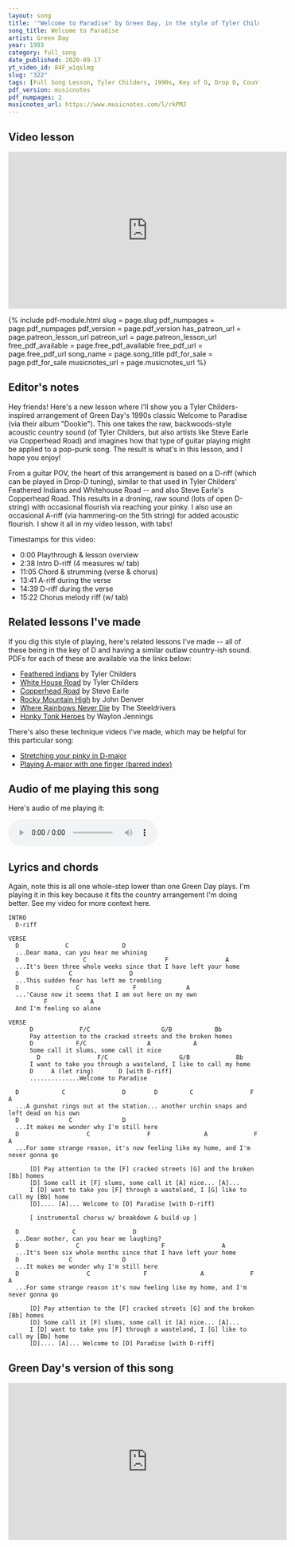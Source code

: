 ```yaml
---
layout: song
title: '"Welcome to Paradise" by Green Day, in the style of Tyler Childers'
song_title: Welcome to Paradise
artist: Green Day
year: 1993
category: full_song
date_published: 2020-09-17
yt_video_id: 84F_w1qslmg
slug: "322"
tags: [Full Song Lesson, Tyler Childers, 1990s, Key of D, Drop D, Country, Pop]
pdf_version: musicnotes
pdf_numpages: 2
musicnotes_url: https://www.musicnotes.com/l/rkPMJ
---
```


<!-- patreon_lesson_available: true
patreon_lesson_url: https://www.patreon.com/posts/40474671 -->

<!-- https://youtu.be/SyahJJ332uk -->

## Video lesson

<iframe width="560" height="315" src="https://www.youtube.com/embed/84F_w1qslmg" frameborder="0" allow="accelerometer; autoplay; encrypted-media; gyroscope; picture-in-picture" allowfullscreen></iframe>

{% include pdf-module.html slug = page.slug pdf_numpages = page.pdf_numpages pdf_version = page.pdf_version has_patreon_url = page.patreon_lesson_url patreon_url = page.patreon_lesson_url free_pdf_available = page.free_pdf_available free_pdf_url = page.free_pdf_url song_name = page.song_title pdf_for_sale = page.pdf_for_sale musicnotes_url = page.musicnotes_url %}

## Editor's notes

Hey friends! Here's a new lesson where I'll show you a Tyler Childers-inspired arrangement of Green Day's 1990s classic Welcome to Paradise (via their album "Dookie"). This one takes the raw, backwoods-style acoustic country sound (of Tyler Childers, but also artists like Steve Earle via Copperhead Road) and imagines how that type of guitar playing might be applied to a pop-punk song. The result is what's in this lesson, and I hope you enjoy!

From a guitar POV, the heart of this arrangement is based on a D-riff (which can be played in Drop-D tuning), similar to that used in Tyler Childers' Feathered Indians and Whitehouse Road -- and also Steve Earle's Copperhead Road. This results in a droning, raw sound (lots of open D-string) with occasional flourish via reaching your pinky. I also use an occasional A-riff (via hammering-on the 5th string) for added acoustic flourish. I show it all in my video lesson, with tabs!

Timestamps for this video:

- 0:00 Playthrough & lesson overview
- 2:38 Intro D-riff (4 measures w/ tab)
- 11:05 Chord & strumming (verse & chorus)
- 13:41 A-riff during the verse
- 14:39 D-riff during the verse
- 15:22 Chorus melody riff (w/ tab)

## Related lessons I've made

If you dig this style of playing, here's related lessons I've made -- all of these being in the key of D and having a similar outlaw country-ish sound. PDFs for each of these are available via the links below:

- [Feathered Indians](https://playsongnotes.com/lessons/107/) by Tyler Childers
- [White House Road](https://playsongnotes.com/lessons/109/) by Tyler Childers
- [Copperhead Road](https://playsongnotes.com/lessons/213/) by Steve Earle
- [Rocky Mountain High](https://playsongnotes.com/lessons/160/) by John Denver
- [Where Rainbows Never Die](https://playsongnotes.com/lessons/112/) by The Steeldrivers
- [Honky Tonk Heroes](https://playsongnotes.com/lessons/94/) by Waylon Jennings

There's also these technique videos I've made, which may be helpful for this particular song:

- [Stretching your pinky in D-major](https://playsongnotes.com/lessons/112/)
- [Playing A-major with one finger (barred index)](https://playsongnotes.com/lessons/46/)

## Audio of me playing this song

Here's audio of me playing it:

<audio controls>
  <source src="/audio/323_wtparadise_playthrough.mp3" type="audio/mpeg">
Your browser does not support the audio element.
</audio>

## Lyrics and chords

Again, note this is all one whole-step lower than one Green Day plays. I'm playing it in this key because it fits the country arrangement I'm doing better. See my video for more context here.

    INTRO
      D-riff

    VERSE
      D             C               D
      ...Dear mama, can you hear me whining
      D                  C                      F                A
      ...It's been three whole weeks since that I have left your home
      D              C                D
      ...This sudden fear has left me trembling
      D                C               F              A
      ...'Cause now it seems that I am out here on my own
              F            A
      And I'm feeling so alone

    VERSE
          D             F/C                    G/B            Bb         
          Pay attention to the cracked streets and the broken homes
          D            F/C                 A            A
          Some call it slums, some call it nice
            D                F/C                    G/B             Bb
          I want to take you through a wasteland, I like to call my home
          D     A (let ring)       D [with D-riff]
          ..............Welcome to Paradise

      D            C                D        D         C                F                A     
      ...A gunshot rings out at the station... another urchin snaps and left dead on his own
      D              C              D          
      ...It makes me wonder why I'm still here
      D                   C                F               A             F           A
      ...For some strange reason, it's now feeling like my home, and I'm never gonna go

          [D] Pay attention to the [F] cracked streets [G] and the broken [Bb] homes
          [D] Some call it [F] slums, some call it [A] nice... [A]...
          I [D] want to take you [F] through a wasteland, I [G] like to call my [Bb] home
          [D].... [A]... Welcome to [D] Paradise [with D-riff]

          [ instrumental chorus w/ breakdown & build-up ]

      D               C                D
      ...Dear mother, can you hear me laughing?
      D                C                       F                A
      ...It's been six whole months since that I have left your home
      D              C              D
      ...It makes me wonder why I'm still here
      D                   C               F               A             F           A
      ...For some strange reason it's now feeling like my home, and I'm never gonna go

          [D] Pay attention to the [F] cracked streets [G] and the broken [Bb] homes
          [D] Some call it [F] slums, some call it [A] nice... [A]...
          I [D] want to take you [F] through a wasteland, I [G] like to call my [Bb] home
          [D].... [A]... Welcome to [D] Paradise [with D-riff]

## Green Day's version of this song

<iframe width="560" height="315" src="https://www.youtube.com/embed/iOcrKFiB_ts" frameborder="0" allow="accelerometer; autoplay; encrypted-media; gyroscope; picture-in-picture" allowfullscreen></iframe>
